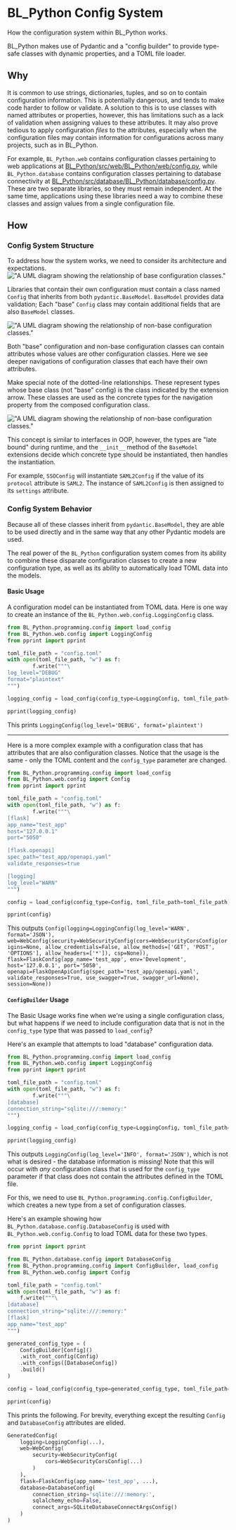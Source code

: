 # BL_Python Config System

How the configuration system within BL_Python works.

BL_Python makes use of Pydantic and a "config builder" to provide type-safe classes with dynamic properties, and a TOML file loader.

## Why

It is common to use strings, dictionaries, tuples, and so on to contain configuration information. This is potentially dangerous, and tends to make code harder to follow or validate. A solution to this is to use classes with named attributes or properties, however, this has limitations such as a lack of validation when assigning values to these attributes. It may also prove tedious to apply configuration _files_ to the attributes, especially when the configuration files may contain information for configurations across many projects, such as in BL_Python.

For example, `BL_Python.web` contains configuration classes pertaining to web applications at [BL_Python/src/web/BL_Python/web/config.py](../../web/BL_Python/web/config.py), while `BL_Python.database` contains configuration classes pertaining to database connectivity at [BL_Python/src/database/BL_Python/database/config.py](../../database/BL_Python/database/config.py). These are two separate libraries, so they must remain independent. At the same time, applications using these libraries need a way to combine these classes and assign values from a single configuration file.

## How


### Config System Structure

To address how the system works, we need to consider its architecture and expectations.
!["A UML diagram showing the relationship of base configuration classes."](config/config_base_classes.svg "Base configuration classes")

Libraries that contain their own configuration must contain a class named `Config` that inherits from both `pydantic.BaseModel`. `BaseModel` provides data validation; Each "base" `Config` class may contain additional fields that are also `BaseModel` classes.

!["A UML diagram showing the relationship of non-base configuration classes."](config/config_base_classes_with_relationships.svg "Config classes with relationships")

Both "base" configuration and non-base configuration classes can contain attributes whose values are other configuration classes. Here we see deeper navigations of configuration classes that each have their own attributes.

Make special note of the dotted-line relationships. These represent types whose base class (not "base" config) is the class indicated by the extension arrow. These classes are used as the concrete types for the navigation property from the composed configuration class.

!["A UML diagram showing the relationship of non-base configuration classes."](config/config_type_replacements.svg "Config classes with relationships")

This concept is similar to interfaces in OOP, however, the types are "late bound" during runtime, and the `__init__` method of the `BaseModel` extensions decide which concrete type should be instantiated, then handles the instantiation.

For example, `SSOConfig` will instantiate `SAML2Config` if the value of its `protocol` attribute is `SAML2`. The instance of `SAML2Config` is then assigned to its `settings` attribute.

### Config System Behavior

Because all of these classes inherit from `pydantic.BaseModel`, they are able to be used directly and in the same way that any other Pydantic models are used.

The real power of the `BL_Python` configuration system comes from its ability to combine these disparate configuration classes to create a new configuration type, as well as its ability to automatically load TOML data into the models.

#### Basic Usage

A configuration model can be instantiated from TOML data. Here is one way to create an instance of the `BL_Python.web.config.LoggingConfig` class.

```python
from BL_Python.programming.config import load_config
from BL_Python.web.config import LoggingConfig
from pprint import pprint

toml_file_path = "config.toml"
with open(toml_file_path, "w") as f:
        f.write("""\
log_level="DEBUG"
format="plaintext"
""")

logging_config = load_config(config_type=LoggingConfig, toml_file_path=toml_file_path)

pprint(logging_config)
```

This prints `LoggingConfig(log_level='DEBUG', format='plaintext')`

---

Here is a more complex example with a configuration class that has attributes that are also configuration classes. Notice that the usage is the same - only the TOML content and the `config_type` parameter are changed.

```python
from BL_Python.programming.config import load_config
from BL_Python.web.config import Config
from pprint import pprint

toml_file_path = "config.toml"
with open(toml_file_path, "w") as f:
        f.write("""\
[flask]
app_name="test_app"
host="127.0.0.1"
port="5050"

[flask.openapi]
spec_path="test_app/openapi.yaml"
validate_responses=true

[logging]
log_level="WARN"
""")

config = load_config(config_type=Config, toml_file_path=toml_file_path)

pprint(config)
```

This outputs `Config(logging=LoggingConfig(log_level='WARN', format='JSON'), web=WebConfig(security=WebSecurityConfig(cors=WebSecurityCorsConfig(origins=None, allow_credentials=False, allow_methods=['GET', 'POST', 'OPTIONS'], allow_headers=['*']), csp=None)), flask=FlaskConfig(app_name='test_app', env='Development', host='127.0.0.1', port='5050', openapi=FlaskOpenApiConfig(spec_path='test_app/openapi.yaml', validate_responses=True, use_swagger=True, swagger_url=None), session=None))`

#### `ConfigBuilder` Usage

The Basic Usage works fine when we're using a single configuration class, but what happens if we need to include configuration data that is not in the `config_type` type that was passed to `load_config`?

Here's an example that attempts to load "database" configuration data.

```python
from BL_Python.programming.config import load_config
from BL_Python.web.config import LoggingConfig
from pprint import pprint

toml_file_path = "config.toml"
with open(toml_file_path, "w") as f:
        f.write("""\
[database]
connection_string="sqlite:///:memory:"
""")

logging_config = load_config(config_type=LoggingConfig, toml_file_path=toml_file_path)

pprint(logging_config)
```

This outputs `LoggingConfig(log_level='INFO', format='JSON')`, which is not what is desired - the database information is missing! Note that this will occur with _any_ configuration class that is used for the `config_type` parameter if that class does not contain the attributes defined in the TOML file.

For this, we need to use `BL_Python.programming.config.ConfigBuilder`, which creates a new type from a set of configuration classes.

Here's an example showing how `BL_Python.database.config.DatabaseConfig` is used with `BL_Python.web.config.Config` to load TOML data for these two types.

```python
from pprint import pprint

from BL_Python.database.config import DatabaseConfig
from BL_Python.programming.config import ConfigBuilder, load_config
from BL_Python.web.config import Config

toml_file_path = "config.toml"
with open(toml_file_path, "w") as f:
    f.write("""\
[database]
connection_string="sqlite:///:memory:"
[flask]
app_name="test_app"
""")

generated_config_type = (
    ConfigBuilder[Config]()
    .with_root_config(Config)
    .with_configs([DatabaseConfig])
    .build()
)

config = load_config(config_type=generated_config_type, toml_file_path=toml_file_path)

pprint(config)
```

This prints the following. For brevity, everything except the resulting `Config` and `DatabaseConfig` attributes are elided.
```python
GeneratedConfig(
    logging=LoggingConfig(...),
    web=WebConfig(
        security=WebSecurityConfig(
            cors=WebSecurityCorsConfig(...)
        )
    ),
    flask=FlaskConfig(app_name='test_app', ...),
    database=DatabaseConfig(
        connection_string='sqlite:///:memory:',
        sqlalchemy_echo=False,
        connect_args=SQLiteDatabaseConnectArgsConfig()
    )
)
```

